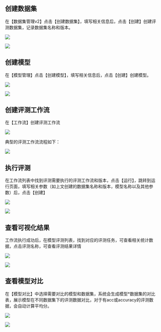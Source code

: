 ## 创建数据集

在【数据集管理v2】点击【创建数据集】，填写相关信息后，点击【创建】创建评测数据集，记录数据集名称和版本。

![](images/快速入门-创建模型评测任务/image.png)



![](images/快速入门-创建模型评测任务/image-1.png)

## 创建模型

在【模型管理】点击【创建模型】，填写相关信息后，点击【创建】创建模型。

![](images/快速入门-创建模型评测任务/image-2.png)

![](images/快速入门-创建模型评测任务/image-3.png)

## 创建评测工作流

在【工作流】创建评测工作流

![](images/快速入门-创建模型评测任务/image-4.png)

典型的评测工作流流程如下：

![](images/快速入门-创建模型评测任务/image-5.png)

## 执行评测

在工作流列表中找到评测需要执行的评测工作流和版本，点击【运行】，跳转到运行页面，填写相关参数（如上文创建的数据集名称和版本，模型名称以及其他参数）后，点击【创建】

![](images/快速入门-创建模型评测任务/image-6.png)

![](images/快速入门-创建模型评测任务/image-7.png)

## 查看可视化结果

工作流执行成功后，在模型评测列表，找到对应的评测任务，可查看相关统计数据，点击评测名称，可查看评测结果详情

![](images/快速入门-创建模型评测任务/image-8.png)

![](images/快速入门-创建模型评测任务/image-9.png)

## 查看模型对比

在【模型对比】中选择需要对比的模型和数据集，系统会生成模型\*数据集的对比表，展示模型在不同数据集下的评测数据对比，对于有acc或accuracy的评测数据，会自动计算平均分。

![](images/快速入门-创建模型评测任务/image-10.png)

![](images/快速入门-创建模型评测任务/image-11.png)

